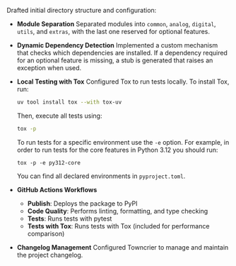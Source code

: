 Drafted initial directory structure and configuration:

- **Module Separation**
  Separated modules into `common`, `analog`, `digital`, `utils`, and `extras`, with the last one reserved for optional features.

- **Dynamic Dependency Detection**
  Implemented a custom mechanism that checks which dependencies are installed. If a dependency required for an optional feature is missing, a stub is generated that raises an exception when used.

- **Local Testing with Tox**
  Configured Tox to run tests locally. To install Tox, run:
  ```bash
  uv tool install tox --with tox-uv
  ```
  Then, execute all tests using:
  ```bash
  tox -p
  ```
  To run tests for a specific environment use the `-e` option. For example, in order to run tests for the core features in Python 3.12 you should run:
  ```
  tox -p -e py312-core
  ```
  You can find all declared environments in `pyproject.toml`.

- **GitHub Actions Workflows**
  - **Publish**: Deploys the package to PyPI
  - **Code Quality**: Performs linting, formatting, and type checking
  - **Tests**: Runs tests with pytest
  - **Tests with Tox**: Runs tests with Tox (included for performance comparison)

- **Changelog Management**
  Configured Towncrier to manage and maintain the project changelog.
